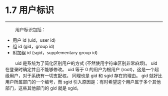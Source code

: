 # 1.7 用户标识
***

&emsp;&emsp;
用户标识包括：

+ 用户 id (uid，user id)
+ 组 id (gid，group id)
+ 附加组 id (sgid，supplementary group id)

&emsp;&emsp;
uid 是系统为了简化区别用户的方式 (不然使用字符串区别非常麻烦)。
uid 在登录时确定并且不能够修改。
uid 等于 0 的用户为根用户 (root)，这是一个超级用户，对于系统有一切支配权。
同理也是 gid 和 sgid 存在的理由。
gid 就好比用户所属部门的一个编号，而 sgid 引入原因是：有时希望这个用户属于多个其他部门，这些其他部门的 gid 就是 sgid。
